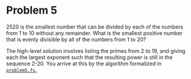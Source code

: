 # Problem 5

2520 is the smallest number that can be divided by each of the numbers 
from 1 to 10 without any remainder. What is the smallest positive number that is 
evenly divisible by all of the numbers from 1 to 20?

The high-level solution involves listing the primes from 2 to 19, and giving each
the largest exponent such that the resulting power is still in the sequence
2-20. You arrive at this by the algorithm formalized in [`problem5.fs`.](https://github.com/BrandonIrizarry/ProjectEuler100/blob/master/problem5/problem5.fs)

